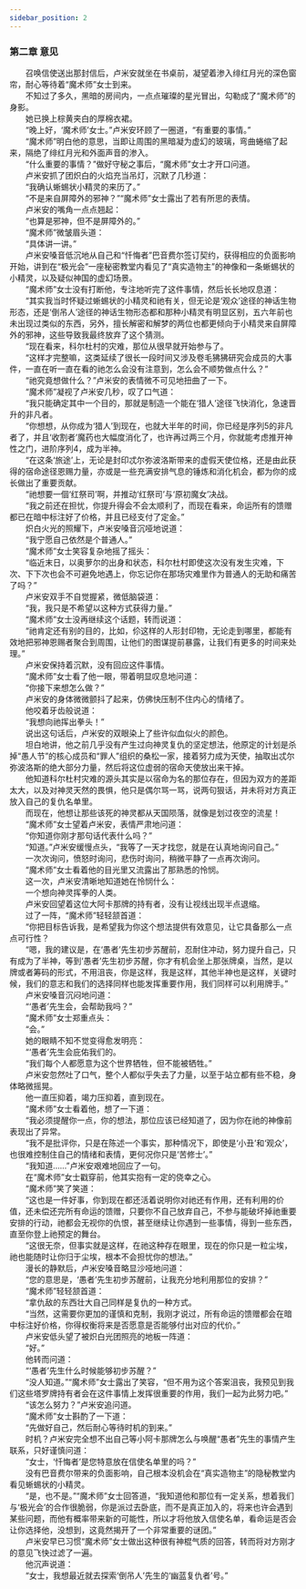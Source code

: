 ```yaml
---
sidebar_position: 2
---
```

### 第二章  意见  


　　召唤信使送出那封信后，卢米安就坐在书桌前，凝望着渗入绯红月光的深色窗帘，耐心等待着“魔术师”女士到来。  
　　不知过了多久，黑暗的房间内，一点点璀璨的星光冒出，勾勒成了“魔术师”的身影。  
　　她已换上棕黄夹白的厚棉衣裙。  
　　“晚上好，‘魔术师’女士。”卢米安环顾了一圈道，“有重要的事情。”  
　　“魔术师”明白他的意思，当即让周围的黑暗凝为虚幻的玻璃，弯曲蜷缩了起来，隔绝了绯红月光和外面声音的渗入。  
　　“什么重要的事情？”做好守秘之事后，“魔术师”女士才开口问道。  
　　卢米安抓了团炽白的火焰充当吊灯，沉默了几秒道：  
　　“我确认蜥蜴状小精灵的来历了。”  
　　“不是来自屏障外的邪神？”“魔术师”女士露出了若有所思的表情。  
　　卢米安的嘴角一点点翘起：  
　　“也算是邪神，但不是屏障外的。”  
　　“魔术师”微皱眉头道：  
　　“具体讲一讲。”  
　　卢米安嗓音低沉地从自己和“忏悔者”巴音费尔签订契约，获得相应的负面影响开始，讲到在“极光会”一座秘密教堂内看见了“真实造物主”的神像和一条蜥蜴状的小精灵，以及疑似神国的虚幻场景。  
　　“魔术师”女士没有打断他，专注地听完了这件事情，然后长长地叹息道：  
　　“其实我当时怀疑过蜥蜴状的小精灵和祂有关，但无论是‘观众’途径的神话生物形态，还是‘倒吊人’途径的神话生物形态都和那种小精灵有明显区别，五六年前也未出现过类似的东西，另外，擅长解密和解梦的两位也都更倾向于小精灵来自屏障外的邪神，这些导致我最终放弃了这个猜测。  
　　“现在看来，科尔杜村的灾难，那位从很早就开始参与了。  
　　“这样才完整嘛，这类延续了很长一段时间又涉及卷毛狒狒研究会成员的大事件，一直在听一直在看的祂怎么会没有注意到，怎么会不顺势做点什么？”  
　　“祂究竟想做什么？”卢米安的表情微不可见地扭曲了一下。  
　　“魔术师”凝视了卢米安几秒，叹了口气道：  
　　“我只能确定其中一个目的，那就是制造一个能在‘猎人’途径飞快消化，急速晋升的非凡者。  
　　“你想想，从你成为‘猎人’到现在，也就大半年的时间，你已经是序列5的非凡者了，并且‘收割者’魔药也大幅度消化了，也许再过两三个月，你就能考虑推开神性之门，进阶序列4，成为半神。  
　　“在这条‘旅途’上，无论是封印忒尔弥波洛斯带来的虚假天使位格，还是由此获得的宿命途径恩赐力量，亦或是一些充满安排气息的锤炼和消化机会，都为你的成长做出了重要贡献。  
　　“祂想要一個‘红祭司’啊，并推动‘红祭司’与‘原初魔女’决战。  
　　“我之前还在担忧，你提升得会不会太顺利了，而现在看来，命运所有的馈赠都已在暗中标注好了价格，并且已经支付了定金。”  
　　炽白火光的照耀下，卢米安嗓音沉哑地说道：  
　　“我宁愿自己依然是个普通人。”  
　　“魔术师”女士笑容复杂地摇了摇头：  
　　“临近末日，以奥萝尔的出身和状态，科尔杜村即使这次没有发生灾难，下次、下下次也会不可避免地遇上，你忘记你在那场灾难里作为普通人的无助和痛苦了吗？”  
　　卢米安双手不自觉握紧，微低脑袋道：  
　　“我，我只是不希望以这种方式获得力量。”  
　　“魔术师”女士没再继续这个话题，转而说道：  
　　“祂肯定还有别的目的，比如，伱这样的人形封印物，无论走到哪里，都能有效地把邪神恩赐者聚合到周围，让他们的图谋提前暴露，让我们有更多的时间来处理。”  
　　卢米安保持着沉默，没有回应这件事情。  
　　“魔术师”女士看了他一眼，带着明显叹息地问道：  
　　“你接下来想怎么做？”  
　　卢米安的身体微微颤抖了起来，仿佛快压制不住内心的情绪了。  
　　他咬着牙齿般说道：  
　　“我想向祂挥出拳头！”  
　　说出这句话后，卢米安的双眼染上了些许似血似火的颜色。  
　　坦白地讲，他之前几乎没有产生过向神灵复仇的坚定想法，他原定的计划是杀掉“愚人节”的核心成员和“罪人”组织的桑松一家，接着努力成为天使，抽取出忒尔弥波洛斯的绝大部分力量，然后将这位虚弱的宿命天使放出来干掉。  
　　他知道科尔杜村灾难的源头其实是以宿命为名的那位存在，但因为双方的差距太大，以及对神灵天然的畏惧，他只是偶尔骂一骂，说两句狠话，并未将对方真正放入自己的复仇名单里。  
　　而现在，他想让那些该死的神灵都从天国陨落，就像是划过夜空的流星！  
　　“魔术师”女士望着卢米安，表情严肃地问道：  
　　“你知道你刚才那句话代表什么吗？”  
　　“知道。”卢米安缓慢点头，“我等了一天才找您，就是在认真地询问自己。”  
　　一次次询问，愤怒时询问，悲伤时询问，稍微平静了一点再次询问。  
　　“魔术师”女士看着他的目光里又流露出了那熟悉的怜悯。  
　　这一次，卢米安清晰地知道她在怜悯什么：  
　　一个想向神灵挥拳的人类。  
　　卢米安回望着这位大阿卡那牌的持有者，没有让视线出现半点退缩。  
　　过了一阵，“魔术师”轻轻颔首道：  
　　“你把目标告诉我，是希望我为你这个想法提供有效意见，让它具备那么一点点可行性？  
　　“嗯，我的建议是，在‘愚者’先生初步苏醒前，忍耐住冲动，努力提升自己，只有成为了半神，等到‘愚者’先生初步苏醒，你才有机会坐上那张牌桌，当然，是以牌或者筹码的形式，不用沮丧，你是这样，我是这样，其他半神也是这样，关键时候，我们的意志和我们的选择同样也能发挥重要作用，我们同样可以利用牌手。”  
　　卢米安嗓音沉闷地问道：  
　　“‘愚者’先生会，会帮助我吗？”  
　　“魔术师”女士郑重点头：  
　　“会。”  
　　她的眼睛不知不觉变得愈发明亮：  
　　“‘愚者’先生会庇佑我们的。  
　　“我们每个人都愿意为这个世界牺牲，但不能被牺牲。”  
　　卢米安忽然吐了口气，整个人都似乎失去了力量，以至于站立都有些不稳，身体略微摇晃。  
　　他一直压抑着，竭力压抑着，直到现在。  
　　“魔术师”女士看着他，想了一下道：  
　　“我必须提醒你一点，你的想法，那位应该已经知道了，因为你在祂的神像前表现出了异常。  
　　“我不是批评你，只是在陈述一个事实，那种情况下，即使是‘小丑’和‘观众’，也很难控制住自己的情绪和表情，更何况你只是‘苦修士’。”  
　　“我知道……”卢米安艰难地回应了一句。  
　　在“魔术师”女士戳穿前，他其实抱有一定的侥幸之心。  
　　“魔术师”笑了笑道：  
　　“这也是一件好事，你到现在都还活着说明你对祂还有作用，还有利用的价值，还未偿还完所有命运的馈赠，只要你不自己放弃自己，不参与能破坏掉祂重要安排的行动，祂都会无视你的仇恨，甚至继续让你遇到一些事情，得到一些东西，直至你登上祂预定的舞台。  
　　“这很无奈，但事实就是这样，在祂这种存在眼里，现在的你只是一粒尘埃，祂也能随时让你归于尘埃，根本不会担忧你的想法。”  
　　漫长的静默后，卢米安嗓音略显沙哑地问道：  
　　“您的意思是，‘愚者’先生初步苏醒前，让我充分地利用那位的安排？”  
　　“魔术师”轻轻颔首道：  
　　“拿仇敌的东西壮大自己同样是复仇的一种方式。  
　　“当然，这需要你更加的谨慎和克制，我刚才说过，所有命运的馈赠都会在暗中标注好价格，你得权衡将来是否愿意是否能够付出对应的代价。”  
　　卢米安低头望了被炽白光团照亮的地板一阵道：  
　　“好。”  
　　他转而问道：  
　　“‘愚者’先生什么时候能够初步苏醒？”  
　　“没人知道。”“魔术师”女士露出了笑容，“但不用为这个答案沮丧，我预见到我们这些塔罗牌持有者会在这件事情上发挥很重要的作用，我们一起为此努力吧。”  
　　“该怎么努力？”卢米安追问道。  
　　“魔术师”女士斟酌了一下道：  
　　“先做好自己，然后耐心等待时机的到来。”  
　　时机？卢米安完全想不出自己等小阿卡那牌怎么与唤醒“愚者”先生的事情产生联系，只好谨慎问道：  
　　“女士，‘忏悔者’是您特意放在信使名单里的吗？”  
　　没有巴音费尔带来的负面影响，自己根本没机会在“真实造物主”的隐秘教堂内看见蜥蜴状的小精灵。  
　　“是，也不是。”“魔术师”女士回答道，“我知道他和那位有一定关系，想着我们与‘极光会’的合作很脆弱，你是派过去卧底，而不是真正加入的，将来也许会遇到某些问题，而他有概率带来新的可能性，所以才将他放入信使名单，看命运是否会让你选择他，没想到，这竟然揭开了一个非常重要的谜团。”  
　　卢米安早已习惯“魔术师”女士做出这种很有神棍气质的回答，转而将对方刚才的意见飞快过滤了一遍。  
　　他沉声说道：  
　　“女士，我想最近就去探索‘倒吊人’先生的‘幽蓝复仇者’号。”  
